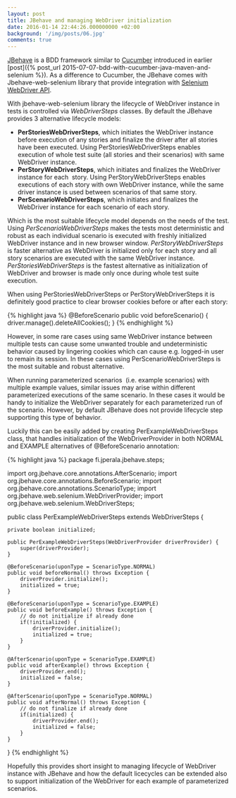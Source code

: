 ```yaml
---
layout: post
title: JBehave and managing WebDriver initialization
date: 2016-01-14 22:44:26.000000000 +02:00
background: '/img/posts/06.jpg'
comments: true
---
```


[JBehave](http://jbehave.org/) is a BDD framework similar to [Cucumber](https://cucumber.io/) introduced in earlier
[post]({% post_url 2015-07-07-bdd-with-cucumber-java-maven-and-selenium %}). As a difference to Cucumber, the JBehave comes with Jbehave-web-selenium library that provide integration with [Selenium WebDriver API](http://www.seleniumhq.org/projects/webdriver/).

With jbehave-web-selenium library the lifecycle of WebDriver instance in tests is controlled via *WebDriverSteps* classes. By default the JBehave provides 3 alternative lifecycle models:

+ **PerStoriesWebDriverSteps**, which initiates the WebDriver instance before execution of any stories and finalize the driver after all stories have been executed. Using PerStoriesWebDriverSteps enables execution of whole test suite (all stories and their scenarios) with same WebDriver instance.
+ **PerStoryWebDriverSteps**, which initiates and finalizes the WebDriver instance for each  story. Using PerStoryWebDriverSteps enables executions of each story with own WebDriver instance, while the same driver instance is used between scenarios of that same story.
+ **PerScenarioWebDriverSteps**, which initiates and finalizes the WebDriver instance for each scenario of each story.

Which is the most suitable lifecycle model depends on the needs of the test. Using *PerScenarioWebDriverSteps* makes the tests most deterministic and robust as each individual scenario is executed with freshly initialized WebDriver instance and in new browser window. *PerStoryWebDriverSteps* is faster alternative as WebDriver is initialized only for each story and all story scenarios are executed with the same WebDriver instance. *PerStoriesWebDriverSteps* is the fastest alternative as initialization of WebDriver and browser is made only once during whole test suite execution.

When using PerStoriesWebDriverSteps or PerStoryWebDriverSteps it is definitely good practice to clear browser cookies before or after each story:

{% highlight java %}
@BeforeScenario
public void beforeScenario() {
    driver.manage().deleteAllCookies();
}
{% endhighlight %}

However, in some rare cases using same WebDriver instance between multiple tests can cause some unwanted trouble and undeterministic behavior caused by lingering cookies which can cause e.g. logged-in user to remain its session. In these cases using PerScenarioWebDriverSteps is the most suitable and robust alternative.

When running parameterized scenarios  (i.e. example scenarios) with multiple example values, similar issues may arise within different parameterized executions of the same scenario. In these cases it would be handy to initialize the WebDriver separately for each parameterized run of the scenario. However, by default JBehave does not provide lifecycle step supporting this type of behavior.

Luckily this can be easily added by creating PerExampleWebDriverSteps class, that handles initialization of the WebDriverProvider in both NORMAL and EXAMPLE alternatives of @BeforeScenario annotation:

{% highlight java %}
package fi.jperala.jbehave.steps;

import org.jbehave.core.annotations.AfterScenario;
import org.jbehave.core.annotations.BeforeScenario;
import org.jbehave.core.annotations.ScenarioType;
import org.jbehave.web.selenium.WebDriverProvider;
import org.jbehave.web.selenium.WebDriverSteps;

public class PerExampleWebDriverSteps extends WebDriverSteps {

    private boolean initialized;

    public PerExampleWebDriverSteps(WebDriverProvider driverProvider) {
        super(driverProvider);
    }

    @BeforeScenario(uponType = ScenarioType.NORMAL)
    public void beforeNormal() throws Exception {
        driverProvider.initialize();
        initialized = true;
    }

    @BeforeScenario(uponType = ScenarioType.EXAMPLE)
    public void beforeExample() throws Exception {
        // do not initialize if already done
        if(!initialized) {
            driverProvider.initialize();
            initialized = true;
        }
    }

    @AfterScenario(uponType = ScenarioType.EXAMPLE)
    public void afterExample() throws Exception {
        driverProvider.end();
        initialized = false;
    }

    @AfterScenario(uponType = ScenarioType.NORMAL)
    public void afterNormal() throws Exception {
        // do not finalize if already done
        if(initialized) {
            driverProvider.end();
            initialized = false;
        }
    }
}
{% endhighlight %}

Hopefully this provides short insight to managing lifecycle of WebDriver instance with JBehave and how the default licecycles can be extended also to support initialization of the WebDriver for each example of parameterized scenarios.

